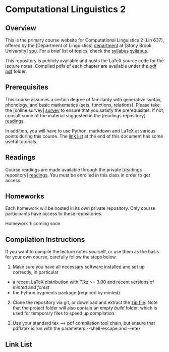 Computational Linguistics 2
===========================


Overview
--------

This is the primary course website for Computational Linguistics 2 (Lin 637), offered by the [Department of Linguistics] [department] at [Stony Brook University] [sbu]. For a brief list of topics, check the [syllabus] [syllabus].

This repository is publicly available and hosts the LaTeX source code for the lecture notes. Compiled pdfs of each chapter are available under the [pdf] [pdf] folder.


Prerequisites
-------------

This course assumes a certain degree of familiarity with generative syntax, phonology, and basic mathematics (sets, functions, relations). Please take the [online survey] [survey] to ensure that you satisfy the prerequisites. If not, consult some of the material suggested in the [readings repository] [readings].

In addition, you will have to use Python, markdown and LaTeX at various points during this course. The [link list](#Link_List) at the end of this document has some useful tutorials.


Readings
--------

Course readings are made available through the private [readings repository] [readings]. You must be enrolled in this class in order to get access.


Homeworks
---------

Each homework will be hosted in its own private repository. Only course participants have access to these repositories.

Homework 1: coming soon


Compilation Instructions
------------------------

If you want to compile the lecture notes yourself, or use them as the basis for your own course, carefully follow the steps below.

1) Make sure you have all necessary software installed and set up correctly, in particular

  - a recent LaTeX distribution with _Tikz_ >= 3.00 and recent versions of _minted_ and _forest_
  - the Python pygments package (required by minted)

2) Clone the repository via git, or download and extract the [zip file](./archive/master.zip).
 Note that the project folder will also contain an empty _build_ folder, which is used for temporary files to speed up compilation.

3) Use your standard tex --> pdf compilation tool chain, but ensure that pdflatex is run with the parameters --shell-escape and --etex


Link List
---------



[department]: http://linguistics.stonybrook.edu
[pdf]: ../../tree/master/pdf
[readings]: ../../../readings
[sbu]: http://www.stonybrook.edu
[survey]: https://testmoz.com/432409
[syllabus]: ../../tree/master/pdf/0_syllabus.pdf
